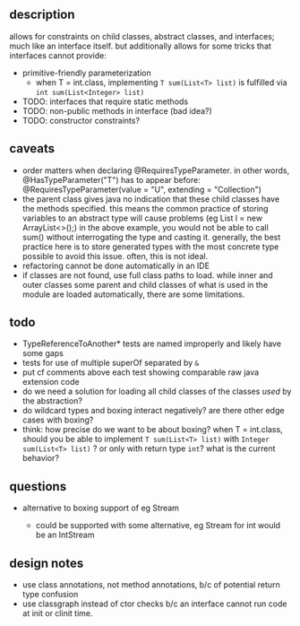 ## description

allows for constraints on child classes, abstract classes, and interfaces; much like an interface itself.
but additionally allows for some tricks that interfaces cannot provide:
  - primitive-friendly parameterization
    - when T = int.class, implementing `T sum(List<T> list)` is fulfilled via `int sum(List<Integer> list)`
  - TODO: interfaces that require static methods
  - TODO: non-public methods in interface (bad idea?)
  - TODO: constructor constraints?

## caveats

- order matters when declaring @RequiresTypeParameter. in other words,
    @HasTypeParameter("T")
  has to appear before:
    @RequiresTypeParameter(value = "U", extending = "Collection<T>")
- the parent class gives java no indication that these child classes have the methods specified. this means the
  common practice of storing variables to an abstract type will cause problems (eg List<String> l = new ArrayList<>();)
  in the above example, you would not be able to call sum() without interrogating the type and casting it. generally,
  the best practice here is to store generated types with the most concrete type possible to avoid this issue. often,
  this is not ideal.
- refactoring cannot be done automatically in an IDE
- if classes are not found, use full class paths to load. while inner and outer classes some parent and child classes
  of what is used in the module are loaded automatically, there are some limitations.

## todo

- TypeReferenceToAnother* tests are named improperly and likely have some gaps
- tests for use of multiple superOf separated by `&`
- put cf comments above each test showing comparable raw java extension code
- do we need a solution for loading all child classes of the classes *used* by the abstraction?
- do wildcard types and boxing interact negatively? are there other edge cases with boxing?
- think: how precise do we want to be about boxing? when T = int.class, should you be able to implement
  `T sum(List<T> list)` with `Integer sum(List<T> list)` ? or only with return type `int`? what is the
  current behavior?

## questions

- alternative to boxing support of eg Stream<T>
  - could be supported with some alternative, eg Stream<T> for int would be an IntStream

## design notes

- use class annotations, not method annotations, b/c of potential return type confusion
- use classgraph instead of ctor checks b/c an interface cannot run code at init or clinit time.

